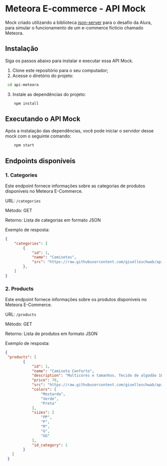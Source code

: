 # Meteora E-commerce - API Mock

Mock criado utilizando a biblioteca [json-server](https://github.com/typicode/json-server) para o desafio da Alura, para simular o funcionamento de um e-commerce fictício chamado Meteora. 

## Instalação
Siga os passos abaixo para instalar e executar essa API Mock.

1. Clone este repositório para o seu computador;
2. Acesse o diretório do projeto:
  ```bash
   cd api-meteora
 ```
3. Instale as dependências do projeto:
```bash
    npm install
 ```

## Executando o API Mock
Após a instalação das dependências, você pode iniciar o servidor desse mock com o seguinte comando:
```bash
    npm start
 ```
## Endpoints disponíveis
### 1. Categories

Este endpoint fornece informações sobre as categorias de produtos disponíveis no Meteora E-Commerce.

URL: `/categories`

Método: GET

Retorno: Lista de categorias em formato JSON

Exemplo de resposta:
```json
{
    "categories": [
        {
            "id": 1,
            "name": "Camisetas",
            "src": "https://raw.githubusercontent.com/giselleschwab/api-meteora/main/images/categories/camisetas.png"
        },
    ]
}
```

### 2. Products

Este endpoint fornece informações sobre os produtos disponíveis no Meteora E-Commerce.

URL: `/products`

Método: GET

Retorno: Lista de produtos em formato JSON

Exemplo de resposta:
```json 
{
 "products": [
        {
            "id": 1,
            "name": "Camiseta Conforto",
            "description": "Multicores e tamanhos. Tecido de algodão 100%, fresquinho para o verão. Modelagem unissex.",
            "price": 70,
            "src": "https://raw.githubusercontent.com/giselleschwab/api-meteora/main/images/products/image.png",
            "colors": [
                "Mostarda",
                "Verde",
                "Preta"
            ],
            "sizes": [
                "PP",
                "P",
                "M",
                "G",
                "GG"
            ],
            "id_category": 1
        }
   ]
 }
```

